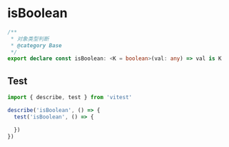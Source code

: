 # isBoolean
```ts
/**
 * 对象类型判断
 * @category Base
 */
export declare const isBoolean: <K = boolean>(val: any) => val is K

```

## Test
```ts
import { describe, test } from 'vitest'

describe('isBoolean', () => {
  test('isBoolean', () => {

  })
})
```
